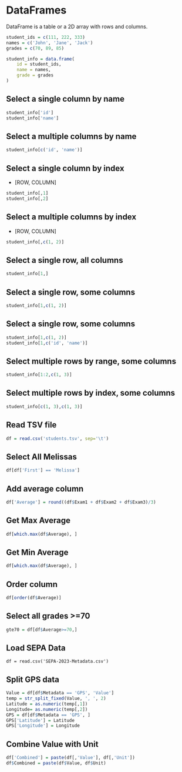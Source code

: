# DataFrames

DataFrame is a table or a 2D array with rows and columns.

```r
student_ids = c(111, 222, 333)
names = c('John', 'Jane', 'Jack')
grades = c(70, 89, 85)

student_info = data.frame(
    id = student_ids,
    name = names,
    grade = grades
)
```

## Select a single column by name

```r
student_info['id']
student_info['name']
```

## Select a multiple columns by name

```r
student_info[c('id', 'name')]
```

## Select a single column by index

* [ROW, COLUMN]

```r
student_info[,1]
student_info[,2]
```

## Select a multiple columns by index

* [ROW, COLUMN]

```r
student_info[,c(1, 2)]
```

## Select a single row, all columns

```r
student_info[1,]
```

## Select a single row, some columns

```r
student_info[1,c(1, 2)]
```

## Select a single row, some columns

```r
student_info[1,c(1, 2)]
student_info[1,c('id', 'name')]
```

## Select multiple rows by range, some columns

```r
student_info[1:2,c(1, 3)]
```

## Select multiple rows by index, some columns

```r
student_info[c(1, 3),c(1, 3)]
```

## Read TSV file

```r
df = read.csv('students.tsv', sep='\t')
```

## Select All Melissas

```r
df[df['First'] == 'Melissa']
```

## Add average column

```r
df['Average'] = round((df$Exam1 + df$Exam2 + df$Exam3)/3)
```

## Get Max Average

```r
df[which.max(df$Average), ]
```

## Get Min Average

```r
df[which.max(df$Average), ]
```

## Order column

```r
df[order(df$Average)]
```

## Select all grades >=70

```r
gte70 = df[df$Average>=70,]
```

## Load SEPA Data

```
df = read.csv('SEPA-2023-Metadata.csv')
```

## Split GPS data

```r
Value = df[df$Metadata == 'GPS', 'Value']
temp = str_split_fixed(Value, ', ', 2)
Latitude = as.numeric(temp[,1])
Longitude= as.numeric(temp[,2])
GPS = df[df$Metadata == 'GPS', ]
GPS['Latitude'] = Latitude
GPS['Longitude'] = Longitude
```

## Combine Value with Unit

```r
df['Combined'] = paste(df[,'Value'], df[,'Unit'])
df$Combined = paste(df$Value, df$Unit)
```
